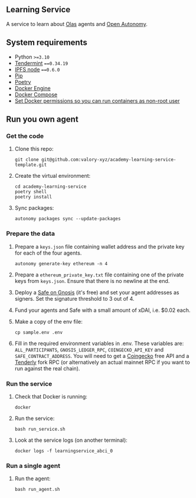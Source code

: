 ## Learning Service

A service to learn about [Olas](https://olas.network/) agents and [Open Autonomy](https://github.com/valory-xyz/open-autonomy).


## System requirements

- Python `>=3.10`
- [Tendermint](https://docs.tendermint.com/v0.34/introduction/install.html) `==0.34.19`
- [IPFS node](https://docs.ipfs.io/install/command-line/#official-distributions) `==0.6.0`
- [Pip](https://pip.pypa.io/en/stable/installation/)
- [Poetry](https://python-poetry.org/)
- [Docker Engine](https://docs.docker.com/engine/install/)
- [Docker Compose](https://docs.docker.com/compose/install/)
- [Set Docker permissions so you can run containers as non-root user](https://docs.docker.com/engine/install/linux-postinstall/)


## Run you own agent

### Get the code

1. Clone this repo:

    ```
    git clone git@github.com:valory-xyz/academy-learning-service-template.git
    ```

2. Create the virtual environment:

    ```
    cd academy-learning-service
    poetry shell
    poetry install
    ```

3. Sync packages:

    ```
    autonomy packages sync --update-packages
    ```

### Prepare the data

1. Prepare a `keys.json` file containing wallet address and the private key for each of the four agents.

    ```
    autonomy generate-key ethereum -n 4
    ```

2. Prepare a `ethereum_private_key.txt` file containing one of the private keys from `keys.json`. Ensure that there is no newline at the end.

3. Deploy a [Safe on Gnosis](https://app.safe.global/welcome) (it's free) and set your agent addresses as signers. Set the signature threshold to 3 out of 4.

4. Fund your agents and Safe with a small amount of xDAI, i.e. $0.02 each.

5. Make a copy of the env file:

    ```
    cp sample.env .env
    ```

6. Fill in the required environment variables in .env. These variables are: `ALL_PARTICIPANTS`, `GNOSIS_LEDGER_RPC`, `COINGECKO_API_KEY` and `SAFE_CONTRACT_ADDRESS`. You will need to get a [Coingecko](https://www.coingecko.com/) free API and a [Tenderly](https://tenderly.co/) fork RPC (or alternatively an actual mainnet RPC if you want to run against the real chain).


### Run the service

1. Check that Docker is running:

    ```
    docker
    ```

2. Run the service:

    ```
    bash run_service.sh
    ```

3. Look at the service logs (on another terminal):

    ```
    docker logs -f learningservice_abci_0
    ```


### Run a single agent

1. Run the agent:

    ```
    bash run_agent.sh
    ```